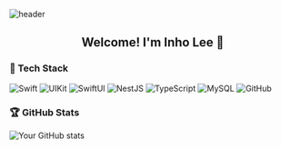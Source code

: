 ![header](https://capsule-render.vercel.app/api?type=waving&color=gradient&height=200&section=header&text=Womyo's%20playground&fontSize=40)

<h2 align="center">
  Welcome! I'm Inho Lee 🤗
</h2>

### 🦾 Tech Stack
![Swift](https://img.shields.io/badge/swift-F05138?style=flat&logo=swift&logoColor=white)
![UIKit](https://img.shields.io/badge/uikit-2396F3?style=flat&logo=uikit&logoColor=white)
![SwiftUI](https://img.shields.io/badge/swiftui-0078D6?style=flat&logo=swift&logoColor=white)
![NestJS](https://img.shields.io/badge/nestjs-E0234E?style=flat&logo=nestjs&logoColor=white)
![TypeScript](https://img.shields.io/badge/typescript-007ACC?style=flat&logo=typescript&logoColor=white)
![MySQL](https://img.shields.io/badge/mysql-4479A1?style=flat&logo=mysql&logoColor=white)
![GitHub](https://img.shields.io/badge/github-181717?style=flat&logo=github&logoColor=white)

### 🏆 GitHub Stats
![Your GitHub stats](https://github-readme-stats.vercel.app/api?username=womyo&show_icons=true&theme=tokyonight)

<!---
womyo/womyo is a ✨ special ✨ repository because its `README.md` (this file) appears on your GitHub profile.
You can click the Preview link to take a look at your changes.
--->
